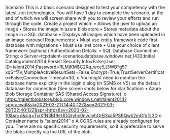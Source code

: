 Scenario
This is a basic scenario designed to test your competency with the latest .net technologies. You will have 1 day to complete the scenario, at the end of which we will screen share with you to review your efforts and run through the code. 
Create a project which: 
•	Allows the user to upload an image 
•	Stores the image in azure blob store 
•	Stores metadata about the image in a SQL database
•	Displays all images which have been uploaded in an image carousel
Requirements:
•	Must use entity framework code first database with migrations
•	Must use .net core
•	Use your choice of client framework (optional)
Authentication Details:
•	SQL Database Connection String:
o	Server=tcp:talent-scenarios.database.windows.net,1433;Initial Catalog=talent2014;Persist Security Info=False;User ID=talent2014;Password=RLMjKM$C2Rq_wce!Lt3WB*g5?xqS^f7V;MultipleActiveResultSets=False;Encrypt=True;TrustServerCertificate=False;Connection Timeout=30;
o	You might need to mention the database name explicitly in the login dialog (in SSMS or VS) as the default database for connection (See screen shots below for clarification)
•	Azure Blob Storage Container SAS (Shared Access Signature):
o	https://talentblobstore.blob.core.windows.net/talent2014?sp=racwdl&st=2021-03-21T14:40:12Z&se=2021-03-28T22:40:12Z&spr=https&sv=2020-02-10&sr=c&sig=TyiXfN3Bf9eUDQryhc0nvdiyhOrB3xa5PSRQwk2mGfg%3D
o	Container name is “talent2014”
o	A CORS rules are already configured for you. There are no specific security requirements, so it is preferable to serve the blobs directly via the URL of the blob.


  
